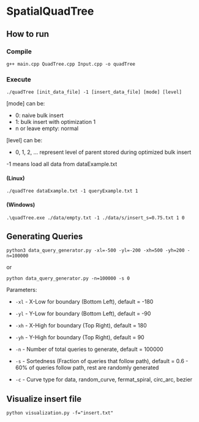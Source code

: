 # SpatialQuadTree

## How to run
### Compile
```
g++ main.cpp QuadTree.cpp Input.cpp -o quadTree
```
### Execute 
```
./quadTree [init_data_file] -1 [insert_data_file] [mode] [level]
```
[mode] can be:
- 0: naive bulk insert
- 1: bulk insert with optimization 1
- n or leave empty: normal
  
[level] can be:
- 0, 1, 2, ... represent level of parent stored during optimized bulk insert

-1 means load all data from dataExample.txt
#### (Linux)
```
./quadTree dataExample.txt -1 queryExample.txt 1
```
#### (Windows)
```
.\quadTree.exe ./data/empty.txt -1 ./data/s/insert_s=0.75.txt 1 0
```

## Generating Queries
```
python3 data_query_generator.py -xl=-500 -yl=-200 -xh=500 -yh=200 -n=100000
```
or
```
python data_query_generator.py -n=100000 -s 0
```

Parameters:
- `-xl` - X-Low for boundary (Bottom Left), default = -180
- `-yl` - Y-Low for boundary (Bottom Left), default = -90

- `-xh` - X-High for boundary (Top Right), default = 180
- `-yh` - Y-High for boundary (Top Right), default = 90

- `-n` - Number of total queries to generate, default = 100000
- `-s` - Sortedness (Fraction of queries that follow path), default = 0.6 - 60% of queries follow path, rest are randomly generated
- `-c` - Curve type for data, random_curve, fermat_spiral, circ_arc, bezier

## Visualize insert file
```
python visualization.py -f="insert.txt"
```

